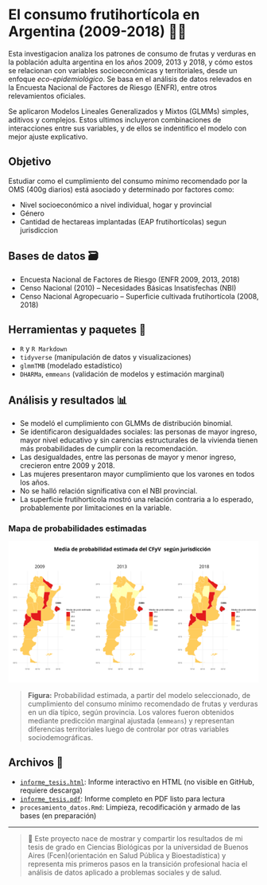 # El consumo frutihortícola en Argentina (2009-2018) 🥦🍎

Esta investigacion analiza los patrones de consumo de frutas y verduras en la población adulta argentina en los años 2009, 2013 y 2018, y cómo estos se relacionan con variables socioeconómicas y territoriales, desde un enfoque *eco-epidemiológico*. Se basa en el análisis de datos relevados en la Encuesta Nacional de Factores de Riesgo (ENFR), entre otros relevamientos oficiales.

Se aplicaron Modelos Lineales Generalizados y Mixtos (GLMMs) simples, aditivos y complejos. Estos ultimos incluyeron combinaciones de interacciones entre sus variables, y de ellos se indentifico el modelo con  mejor ajuste explicativo.

## Objetivo

Estudiar como el cumplimiento del consumo mínimo recomendado por la OMS (400g diarios) está asociado y determinado por factores como:
- Nivel socioeconómico a nivel individual, hogar y provincial
- Género
- Cantidad de hectareas implantadas (EAP frutihortícolas) segun jurisdiccion

## Bases de datos 🗃️

- Encuesta Nacional de Factores de Riesgo (ENFR 2009, 2013, 2018)
- Censo Nacional (2010) – Necesidades Básicas Insatisfechas (NBI)
- Censo Nacional Agropecuario – Superficie cultivada frutihortícola (2008, 2018)

## Herramientas y paquetes 🧠

- `R` y `R Markdown`
- `tidyverse` (manipulación de datos y visualizaciones)
- `glmmTMB` (modelado estadístico)
- `DHARMa`, `emmeans` (validación de modelos y estimación marginal)

## Análisis y resultados 📊

- Se modeló el cumplimiento con GLMMs de distribución binomial.
- Se identificaron desigualdades sociales: las personas de mayor ingreso, mayor nivel educativo y sin carencias estructurales de la vivienda tienen más probabilidades de cumplir con la recomendación.
- Las desigualdades, entre las personas de mayor y menor ingreso, crecieron entre 2009 y 2018.
- Las mujeres presentaron mayor cumplimiento que los varones en todos los años.
- No se halló relación significativa con el NBI provincial.
- La superficie frutihortícola mostró una relación contraria a lo esperado, probablemente por limitaciones en la variable.

### Mapa de probabilidades estimadas

![Mapa probabilidades estimadas](./resultados/Media_de_probabillidad_estimada_del_CFyV_para_cada_provincia.png)

> **Figura:** Probabilidad estimada, a partir del modelo seleccionado, de cumplimiento del consumo mínimo recomendado de frutas y verduras en un día típico, según provincia. Los valores fueron obtenidos mediante predicción marginal ajustada (`emmeans`) y representan diferencias territoriales luego de controlar por otras variables sociodemográficas.



## Archivos 📁


- [`informe_tesis.html`](./informe/Resumen_tesis.html): Informe interactivo en HTML (no visible en GitHub, requiere descarga)
- [`informe_tesis.pdf`](./informe/Resumene_tesis.pdf): Informe completo en PDF listo para lectura
- `procesamiento_datos.Rmd`: Limpieza, recodificación y armado de las bases (en preparación)

---

> 📌 Este proyecto nace de mostrar y compartir los resultados de mi tesis de grado en Ciencias Biológicas por la universidad de Buenos Aires (Fcen)(orientación en Salud Pública y Bioestadística) y representa mis primeros pasos en la transición profesional hacia el análisis de datos aplicado a problemas sociales y de salud.

